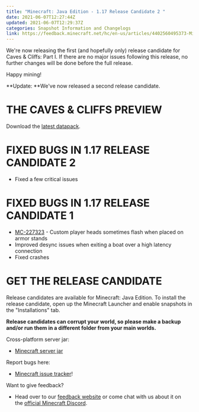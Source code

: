 ```yaml
---
title: "Minecraft: Java Edition - 1.17 Release Candidate 2 "
date: 2021-06-07T12:27:44Z
updated: 2021-06-07T12:29:37Z
categories: Snapshot Information and Changelogs
link: https://feedback.minecraft.net/hc/en-us/articles/4402560495373-Minecraft-Java-Edition-1-17-Release-Candidate-2-
---
```


We're now releasing the first (and hopefully only) release candidate for Caves & Cliffs: Part I. If there are no major issues following this release, no further changes will be done before the full release. 

Happy mining!

**Update: **We've now released a second release candidate.

# THE CAVES & CLIFFS PREVIEW

Download the [latest datapack](https://launcher.mojang.com/v1/objects/622bf0fd298e1e164ecd05d866045ed5941283cf/CavesAndCliffsPreview.zip).

# FIXED BUGS IN 1.17 RELEASE CANDIDATE 2

- Fixed a few critical issues

# FIXED BUGS IN 1.17 RELEASE CANDIDATE 1

- [MC-227323](https://bugs.mojang.com/browse/MC-227323) - Custom player heads sometimes flash when placed on armor stands
- Improved desync issues when exiting a boat over a high latency connection
- Fixed crashes

# GET THE RELEASE CANDIDATE

Release candidates are available for Minecraft: Java Edition. To install the release candidate, open up the Minecraft Launcher and enable snapshots in the "Installations" tab.

**Release candidates can corrupt your world, so please make a backup and/or run them in a different folder from your main worlds.**

Cross-platform server jar:

- [Minecraft server jar](https://launcher.mojang.com/v1/objects/1b6e0511e1e419fdcf5a81e53e36b5558032ee79/server.jar)

Report bugs here:

- [Minecraft issue tracker](https://aka.ms/snapshotbugs?ref=blog)!

Want to give feedback?

- Head over to our [feedback website](https://aka.ms/snapshotfeedback) or come chat with us about it on the [official Minecraft Discord](https://discordapp.com/invite/minecraft).
